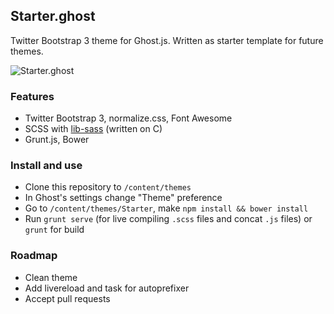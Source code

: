##  Starter.ghost
Twitter Bootstrap 3 theme for Ghost.js.
Written as starter template for future themes.

![Starter.ghost][1]

### Features

 - Twitter Bootstrap 3, normalize.css, Font Awesome
 - SCSS with [lib-sass][2] (written on C)
 - Grunt.js, Bower
 
### Install and use
 - Clone this repository to `/content/themes`
 - In Ghost's settings change "Theme" preference
 - Go to ``/content/themes/Starter``, make ``npm install && bower install``
 - Run ``grunt serve`` (for live compiling ``.scss`` files and concat ``.js`` files) or ``grunt`` for build
 
### Roadmap
 - Clean theme
 - Add livereload and task for autoprefixer
 - Accept pull requests

  [1]: http://gm4.in/i/fgl.png
  [2]: http://libsass.org/